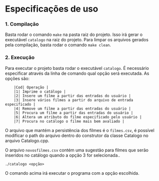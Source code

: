 # Especificações de uso

### 1. Compilação
Basta rodar o comando `make` na pasta raiz do projeto. Isso irá gerar o executável `catalogo` na raiz do projeto. Para limpar os arquivos gerados pela compilação, basta rodar o comando `make clean`.

### 2. Execução
Para executar o projeto basta rodar o executável `catalogo`. É necessário especificar através da linha de comando qual opção será executada. As opções são:

        |Cod| Operação |
        |1| Imprime o catálogo |
        |2| Insere um filme a partir das entradas do usuário |
        |3| Insere vários filmes a partir do arquivo de entrada especificado |
        |4| Remove um filme a partir das entradas do usuário |
        |5| Procura um filme a partir das entradas do usuário |
        |6| Altera um atributo do filme especificado pelo usuário |
        |7| Procura no catálogo o filme mais bem avaliado |

O arquivo que mantém a persistência dos filmes é o `filmes.csv`, é possível modificar o path do arquivo dentro do construtor da classe Catalogo no arquivo Catalogo.cpp. 

O arquivo `novosfilmes.csv` contém uma sugestão para filmes que serão inseridos no catálogo quando a opção 3 for selecionada..

```
./catalogo <opção>
```
O comando acima irá executar o programa com a opção escolhida.